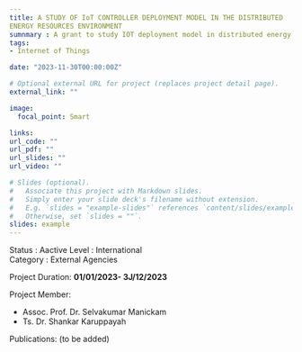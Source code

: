 ```yaml
---
title: A STUDY OF IoT CONTROLLER DEPLOYMENT MODEL IN THE DISTRIBUTED
ENERGY RESOURCES ENVIRONMENT
sumnmary : A grant to study IOT deployment model in distributed energy resources environment. 
tags:
- Internet of Things

date: "2023-11-30T00:00:00Z"

# Optional external URL for project (replaces project detail page).
external_link: ""

image:
  focal_point: Smart

links:
url_code: ""
url_pdf: ""
url_slides: ""
url_video: ""

# Slides (optional).
#   Associate this project with Markdown slides.
#   Simply enter your slide deck's filename without extension.
#   E.g. `slides = "example-slides"` references `content/slides/example-slides.md`.
#   Otherwise, set `slides = ""`.
slides: example
---
```


Status : Aactive
Level : International  
Category : External Agencies  

Project Duration: **01/01/2023-
3J/12/2023**
   
Project Member:
- Assoc. Prof. Dr. Selvakumar Manickam
- Ts. Dr. Shankar Karuppayah

Publications:
(to be added)
